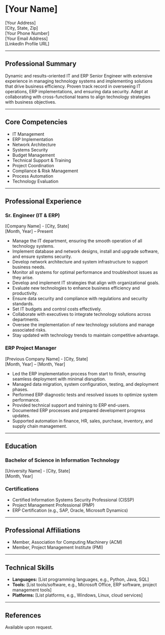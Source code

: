 # [Your Name]
[Your Address]  
[City, State, Zip]  
[Your Phone Number]  
[Your Email Address]  
[LinkedIn Profile URL]  

---

## Professional Summary

Dynamic and results-oriented IT and ERP Senior Engineer with extensive experience in managing technology systems and implementing solutions that drive business efficiency. Proven track record in overseeing IT operations, ERP implementations, and ensuring data security. Adept at collaborating with cross-functional teams to align technology strategies with business objectives.

---

## Core Competencies

- IT Management
- ERP Implementation
- Network Architecture
- Systems Security
- Budget Management
- Technical Support & Training
- Project Coordination
- Compliance & Risk Management
- Process Automation
- Technology Evaluation

---

## Professional Experience

### Sr. Engineer (IT & ERP)  
[Company Name] - [City, State]  
[Month, Year] – Present  

- Manage the IT department, ensuring the smooth operation of all technology systems.
- Implement database and network designs, install and upgrade software, and ensure systems security.
- Develop network architecture and system infrastructure to support business needs.
- Monitor all systems for optimal performance and troubleshoot issues as they arise.
- Develop and implement IT strategies that align with organizational goals.
- Evaluate new technologies to enhance business efficiency and productivity.
- Ensure data security and compliance with regulations and security standards.
- Set IT budgets and control costs effectively.
- Collaborate with executives to integrate technology solutions across departments.
- Oversee the implementation of new technology solutions and manage associated risks.
- Stay updated with technology trends to maintain competitive advantage.

### ERP Project Manager  
[Previous Company Name] - [City, State]  
[Month, Year] – [Month, Year]  

- Led the ERP implementation process from start to finish, ensuring seamless deployment with minimal disruption.
- Managed data migration, system configuration, testing, and deployment phases.
- Performed ERP diagnostic tests and resolved issues to optimize system performance.
- Provided technical support and training to ERP end-users.
- Documented ERP processes and prepared development progress updates.
- Supported automation in finance, HR, sales, purchase, inventory, and supply chain management.

---

## Education

### Bachelor of Science in Information Technology  
[University Name] - [City, State]  
[Month, Year]  

### Certifications
- Certified Information Systems Security Professional (CISSP)
- Project Management Professional (PMP)
- ERP Certification (e.g., SAP, Oracle, Microsoft Dynamics)

---

## Professional Affiliations

- Member, Association for Computing Machinery (ACM)
- Member, Project Management Institute (PMI)

---

## Technical Skills

- **Languages:** [List programming languages, e.g., Python, Java, SQL]
- **Tools:** [List tools/software, e.g., Microsoft Office, ERP software, project management tools]
- **Platforms:** [List platforms, e.g., Windows, Linux, cloud services]

---

## References

Available upon request.
